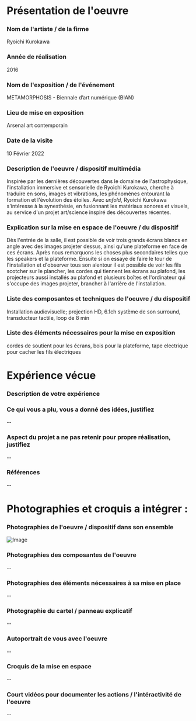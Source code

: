 # Présentation de l'oeuvre

### Nom de l'artiste / de la firme
Ryoichi Kurokawa

### Année de réalisation
2016

### Nom de l'exposition / de l'événement
METAMORPHOSIS - Biennale d’art numérique (BIAN)

### Lieu de mise en exposition
Arsenal art contemporain

### Date de la visite
10 Février 2022

### Description de l'oeuvre / dispositif multimédia
Inspirée par les dernières découvertes dans le domaine de l'astrophysique, l'installation immersive et sensorielle de Ryoichi Kurokawa, cherche à traduire en sons, images et vibrations, les phénomènes entourant la formation et l'évolution des étoiles. Avec *unfold*, Ryoichi Kurokawa s'intéresse à la synesthésie, en fusionnant les matériaux sonores et visuels, au service d'un projet art/science inspiré des découvertes récentes. 

### Explication sur la mise en espace de l'oeuvre / du dispositif
Dès l'entrée de la salle, il est possible de voir trois grands écrans blancs en angle avec des images projeter dessus, ainsi qu'une plateforme en face de ces écrans. Après nous remarquons les choses plus secondaires telles que les speakers et la plateforme. Ensuite si on essaye de faire le tour de l'installation et d'observer tous son alentour il est possible de voir les fils scotcher sur le plancher, les cordes qui tiennent les écrans au plafond, les projecteurs aussi installés au plafond et plusieurs boîtes et l'ordinateur qui s'occupe des images projeter, brancher à l'arrière de l'installation.

### Liste des composantes et techniques de l'oeuvre / du dispositif 
Installation audiovisuelle; projection HD, 6.1ch système de son surround, transducteur tactile, loop de 8 min

###  Liste des éléments nécessaires pour la mise en exposition
cordes de soutient pour les écrans, bois pour la plateforme, tape electrique pour cacher les fils électriques

# Expérience vécue

### Description de votre expérience 


### Ce qui vous a plu, vous a donné des idées, justifiez
--

### Aspect du projet a ne pas retenir pour propre réalisation, justifiez
--

### Références
--

# Photographies et croquis a intégrer :

### Photographies de l'oeuvre / dispositif dans son ensemble
![Image](/media_oeuvre/Unfold_02.jpeg)

### Photographies des composantes de l'oeuvre
--

### Photographies des éléments nécessaires à sa mise en place
--

### Photographie du cartel / panneau explicatif
--

### Autoportrait de vous avec l'oeuvre
--

### Croquis de la mise en espace 
--

### Court vidéos pour documenter les actions / l'intéractivité de l'oeuvre
--


